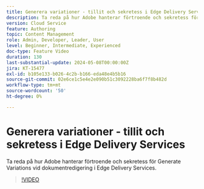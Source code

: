 ```yaml
---
title: Generera variationer - tillit och sekretess i Edge Delivery Services
description: Ta reda på hur Adobe hanterar förtroende och sekretess för Generate Variations vid dokumentredigering i Edge Delivery Services.
version: Cloud Service
feature: Authoring
topic: Content Management
role: Admin, Developer, Leader, User
level: Beginner, Intermediate, Experienced
doc-type: Feature Video
duration: 130
last-substantial-update: 2024-05-08T00:00:00Z
jira: KT-15477
exl-id: b105e133-b026-4c2b-b166-eda48e4b5b16
source-git-commit: 02e6ce1c5e4e2e090b51c3092228ba6f7f8b482d
workflow-type: tm+mt
source-wordcount: '50'
ht-degree: 0%

---
```


# Generera variationer - tillit och sekretess i Edge Delivery Services

Ta reda på hur Adobe hanterar förtroende och sekretess för Generate Variations vid dokumentredigering i Edge Delivery Services.

>[!VIDEO](https://video.tv.adobe.com/v/3429060/?learn=on)
